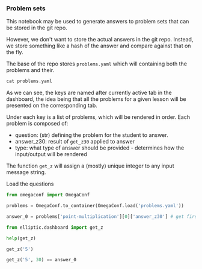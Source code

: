 ###  Problem sets


This notebook may be used to generate answers to problem sets that can be stored in the git repo.

However, we don't want to store the actual answers in the git repo. Instead, we store something like a hash of the answer and compare against that on the fly.


The base of the repo stores `problems.yaml` which will containing both the problems and their.

```python
cat problems.yaml
```

As we can see, the keys are named after currently active tab in the dashboard, the idea being that all the problems for a given lesson will be presented on the corresponding tab.

Under each key is a list of problems, which will be rendered in order. Each problem is composed of:

* question: (str) defining the problem for the student to answer.
* answer_z30: result of `get_z30` applied to answer
* type: what type of answer should be provided - determines how the input/output will be rendered


The function `get_z` will assign a (mostly) unique integer to any input message string.


Load the questions

```python
from omegaconf import OmegaConf

problems = OmegaConf.to_container(OmegaConf.load('problems.yaml'))

answer_0 = problems['point-multiplication'][0]['answer_z30'] # get first answer
```

```python
from elliptic.dashboard import get_z
```

```python
help(get_z)
```

```python
get_z('5')
```

```python
get_z('5', 30) == answer_0
```

